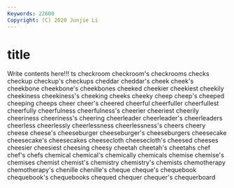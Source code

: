 ```yaml
---
Keywords: 22600
Copyright: (C) 2020 Junjie Li
---
```


# title

Write contents here!!!
ts 
checkroom 
checkroom's 
checkrooms 
checks 
checkup 
checkup's 
checkups
cheddar 
cheddar's 
cheek 
cheek's 
cheekbone 
cheekbone's 
cheekbones 
cheeked 
cheekier 
cheekiest
cheekily 
cheekiness 
cheekiness's 
cheeking 
cheeks 
cheeky 
cheep 
cheep's 
cheeped 
cheeping
cheeps 
cheer 
cheer's 
cheered 
cheerful 
cheerfuller 
cheerfullest 
cheerfully 
cheerfulness 
cheerfulness's
cheerier 
cheeriest 
cheerily 
cheeriness 
cheeriness's 
cheering 
cheerleader 
cheerleader's 
cheerleaders 
cheerless
cheerlessly 
cheerlessness 
cheerlessness's 
cheers 
cheery 
cheese 
cheese's 
cheeseburger 
cheeseburger's 
cheeseburgers
cheesecake 
cheesecake's 
cheesecakes 
cheesecloth 
cheesecloth's 
cheesed 
cheeses 
cheesier 
cheesiest 
cheesing
cheesy 
cheetah 
cheetah's 
cheetahs 
chef 
chef's 
chefs 
chemical 
chemical's 
chemically
chemicals 
chemise 
chemise's 
chemises 
chemist 
chemist's 
chemistry 
chemistry's 
chemists 
chemotherapy
chemotherapy's 
chenille 
chenille's 
cheque 
cheque's 
chequebook 
chequebook's 
chequebooks 
chequed 
chequer
chequer's 
chequerboard 
